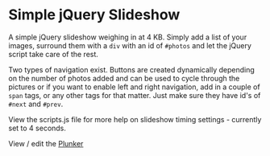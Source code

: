 # Simple jQuery Slideshow
A simple jQuery slideshow weighing in at 4 KB. Simply add a list of your images, surround them with a <code>div</code> with an id of <code>#photos</code> and let the jQuery script take care of the rest.

Two types of navigation exist. Buttons are created dynamically depending on the number of photos added and can be used to cycle through the pictures or if you want to enable left and right navigation, add in a couple of <code>span</code> tags, or any other tags for that matter. Just make sure they have id's of <code>#next</code> and <code>#prev</code>.

View the scripts.js file for more help on slideshow timing settings - currently set to 4 seconds.

View / edit the <a href="http://plnkr.co/edit/YVmmiV?p=preview" title="Plunker">Plunker</a>

